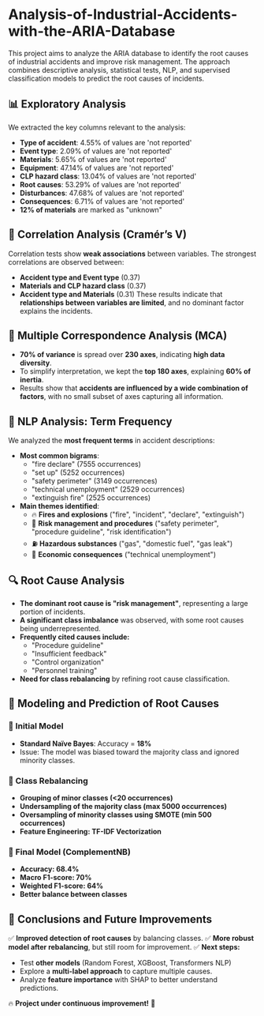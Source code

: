 # Analysis-of-Industrial-Accidents-with-the-ARIA-Database
This project aims to analyze the ARIA database to identify the root causes of industrial accidents and improve risk management. The approach combines descriptive analysis, statistical tests, NLP, and supervised classification models to predict the root causes of incidents.

## 📊 Exploratory Analysis
We extracted the key columns relevant to the analysis:
- **Type of accident**: 4.55% of values are 'not reported'
- **Event type**: 2.09% of values are 'not reported'
- **Materials**: 5.65% of values are 'not reported'
- **Equipment**: 47.14% of values are 'not reported'
- **CLP hazard class**: 13.04% of values are 'not reported'
- **Root causes**: 53.29% of values are 'not reported'
- **Disturbances**: 47.68% of values are 'not reported'
- **Consequences**: 6.71% of values are 'not reported'
- **12% of materials** are marked as "unknown"

## 🔬 Correlation Analysis (Cramér’s V)
Correlation tests show **weak associations** between variables. The strongest correlations are observed between:
- **Accident type and Event type** (0.37)
- **Materials and CLP hazard class** (0.37)
- **Accident type and Materials** (0.31)
These results indicate that **relationships between variables are limited**, and no dominant factor explains the incidents.

## 🧠 Multiple Correspondence Analysis (MCA)
- **70% of variance** is spread over **230 axes**, indicating **high data diversity**.
- To simplify interpretation, we kept the **top 180 axes**, explaining **60% of inertia**.
- Results show that **accidents are influenced by a wide combination of factors**, with no small subset of axes capturing all information.

## 📝 NLP Analysis: Term Frequency
We analyzed the **most frequent terms** in accident descriptions:
- **Most common bigrams**:
  - "fire declare" (7555 occurrences)
  - "set up" (5252 occurrences)
  - "safety perimeter" (3149 occurrences)
  - "technical unemployment" (2529 occurrences)
  - "extinguish fire" (2525 occurrences)
- **Main themes identified**:
  - 🔥 **Fires and explosions** ("fire", "incident", "declare", "extinguish")
  - 🚧 **Risk management and procedures** ("safety perimeter", "procedure guideline", "risk identification")
  - ⛽ **Hazardous substances** ("gas", "domestic fuel", "gas leak")
  - 💼 **Economic consequences** ("technical unemployment")

## 🔍 Root Cause Analysis
- **The dominant root cause is "risk management"**, representing a large portion of incidents.
- **A significant class imbalance** was observed, with some root causes being underrepresented.
- **Frequently cited causes include:**
  - "Procedure guideline"
  - "Insufficient feedback"
  - "Control organization"
  - "Personnel training"
- **Need for class rebalancing** by refining root cause classification.

## 🤖 Modeling and Prediction of Root Causes
### 🔹 Initial Model
- **Standard Naïve Bayes**: Accuracy = **18%**
- Issue: The model was biased toward the majority class and ignored minority classes.

### 🔹 Class Rebalancing
- **Grouping of minor classes (<20 occurrences)**
- **Undersampling of the majority class (max 5000 occurrences)**
- **Oversampling of minority classes using SMOTE (min 500 occurrences)**
- **Feature Engineering: TF-IDF Vectorization**

### 🔹 Final Model (ComplementNB)
- **Accuracy: 68.4%**
- **Macro F1-score: 70%**
- **Weighted F1-score: 64%**
- **Better balance between classes**

## 🚀 Conclusions and Future Improvements
✅ **Improved detection of root causes** by balancing classes.
✅ **More robust model after rebalancing**, but still room for improvement.
✅ **Next steps:**
  - Test **other models** (Random Forest, XGBoost, Transformers NLP)
  - Explore a **multi-label approach** to capture multiple causes.
  - Analyze **feature importance** with SHAP to better understand predictions.

🔥 **Project under continuous improvement!** 🚀
